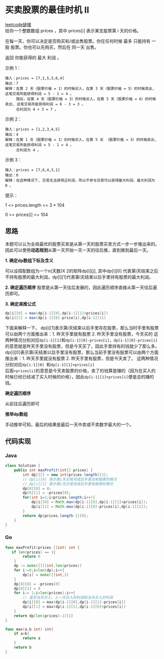 # 买卖股票的最佳时机 II
<a href="https://leetcode.cn/problems/best-time-to-buy-and-sell-stock-ii/">leetcode链接</a><br>
给你一个整数数组 prices ，其中 prices[i] 表示某支股票第 i 天的价格。

在每一天，你可以决定是否购买和/或出售股票。你在任何时候 最多 只能持有 一股 股票。你也可以先购买，然后在 同一天 出售。

返回 你能获得的 最大 利润 。

示例 1：

```
输入：prices = [7,1,5,3,6,4]
输出：7
解释：在第 2 天（股票价格 = 1）的时候买入，在第 3 天（股票价格 = 5）的时候卖出, 这笔交易所能获得利润 = 5 - 1 = 4 。
     随后，在第 4 天（股票价格 = 3）的时候买入，在第 5 天（股票价格 = 6）的时候卖出, 这笔交易所能获得利润 = 6 - 3 = 3 。
     总利润为 4 + 3 = 7 。
```
示例 2：
```
输入：prices = [1,2,3,4,5]
输出：4
解释：在第 1 天（股票价格 = 1）的时候买入，在第 5 天 （股票价格 = 5）的时候卖出, 这笔交易所能获得利润 = 5 - 1 = 4 。
     总利润为 4 。
```
示例 3：
```
输入：prices = [7,6,4,3,1]
输出：0
解释：在这种情况下, 交易无法获得正利润，所以不参与交易可以获得最大利润，最大利润为 0 。
```
提示：

1 <= prices.length <= 3 * 104

0 <= prices[i] <= 104

## 思路
本题可以认为全局最优的股票买卖是从第一天的股票买卖方式一步一步推出来的。因此可以使用**动态规划**从第一天开始一天一天的往后推，直到推到最后一天。

**1. 确定dp数组下标及含义**

可以设搭配数组为一个n(天数)X 2的矩阵dp[i][j], 其中dp[i][0] 代表第i天结束之后不持有股票的最大利润，dp[i][1]代表第i天结束以后手里持有股票的最大利润。

**2. 确定遍历顺序**
股票是从第一天往后发展的，因此遍历顺序直接从第一天往后遍历即可。

**3. 确定递推公式**
``` java
dp[i][0] = max(dp[i-1][0],dp[i-1][1]+prices[i])
dp[i][1] = max(dp[i-1][0]-price[i],dp[i-1][1])
```
下面来解释一下，
dp[i][1]表示第i天结束以后手里存在股票，那么当时手里有股票可以由两个方面推出来：1. 昨天手里就有股票 2. 昨天手里没有股票，今天买的  这两种情况分别对应<code>dp[i-1][1]</code>和<code>dp[i-1][0]-prices[i]</code>，<code>dp[i-1][0]-prices[i]</code>的意思就是昨天手里没有股票，但是今天买了，因此手里持有的钱就少了那么多。
dp[i][0]表示第i天结束以后手里没有股票，那么当前手里没有股票可以由两个方面推出来：1. 昨天手里就没有股票 2. 昨天手里有股票，但是今天卖了。 这两种情况分别对应<code>dp[i-1][0] </code>和<code>dp[i-1][1]+prices[i] </code>后面<code>+prices[i]</code>的意思是今天卖股票的价格，卖了的钱算是赚的（因为在买入的时候已经已经减了买入时候的价格），因此<code>dp[i-1][1]+prices[i]</code>便是总的赚的钱。


**确定遍历顺序**

从前往后遍历即可

**推举dp数组**

手动推举可知，最后的结果是最后一天中卖或不卖数字最大的一个。


## 代码实现
### Java
``` java
class Solution {
    public int maxProfit(int[] prices) {
        int dp[][] = new int[prices.length][2];
        // dp[i][0] 表示第i天交易完成后手里没有股票的情况
        // dp[i][1] 表示第i天交易完成后手里有股票的情况
        dp[0][0] = 0;
        dp[0][1] = -prices[0];
        for(int i=1;i<prices.length;i++){
            dp[i][0] = Math.max(dp[i-1][0],dp[i-1][1]+prices[i]);
            dp[i][1] = Math.max(dp[i-1][0]-prices[i],dp[i-1][1]);
        }
        return dp[prices.length-1][0];
    }
}
```

### Go
``` Go
func maxProfit(prices []int) int {
   if len(prices) == 1{
        return 0
    }
    dp := make([][]int,len(prices))
    for i:=0;i<len(dp);i++{
        dp[i] = make([]int,2)
    }
    dp[0][0] = -prices[0]
    dp[0][1] = 0
    for i:= 1;i<len(prices);i++{
        // 是否当天买入，上一天买入的利润和当天买入的利润
        dp[i][0] = max(dp[i-1][0],dp[i-1][1]-prices[i])
        dp[i][1] = max(dp[i-1][1],dp[i-1][0]+prices[i])
    }
    return dp[len(prices)-1][1]
}

func max(a,b int) int{
    if a>b{
        return a
    }
    return b
}
```